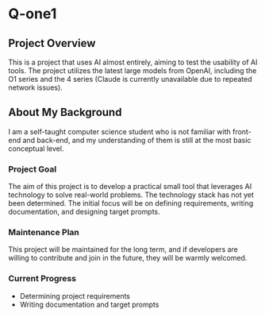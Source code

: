 # Q-one1


## Project Overview

This is a project that uses AI almost entirely, aiming to test the usability of AI tools. The project utilizes the latest large models from OpenAI, including the O1 series and the 4 series (Claude is currently unavailable due to repeated network issues).

## About My Background

I am a self-taught computer science student who is not familiar with front-end and back-end, and my understanding of them is still at the most basic conceptual level.

### Project Goal

The aim of this project is to develop a practical small tool that leverages AI technology to solve real-world problems. The technology stack has not yet been determined. The initial focus will be on defining requirements, writing documentation, and designing target prompts.

### Maintenance Plan

This project will be maintained for the long term, and if developers are willing to contribute and join in the future, they will be warmly welcomed.

### Current Progress

- Determining project requirements
- Writing documentation and target prompts
